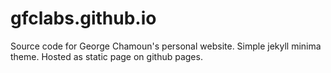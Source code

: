 # gfclabs.github.io

Source code for George Chamoun's personal website. 
Simple jekyll minima theme. 
Hosted as static page on github pages. 
